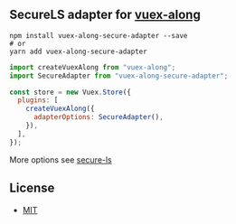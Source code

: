 ## SecureLS adapter for [vuex-along](https://github.com/boenfu/vuex-along)

```shell
npm install vuex-along-secure-adapter --save
# or
yarn add vuex-along-secure-adapter
```

```javascript
import createVuexAlong from "vuex-along";
import SecureAdapter from "vuex-along-secure-adapter";

const store = new Vuex.Store({
  plugins: [
    createVuexAlong({
      adapterOptions: SecureAdapter(),
    }),
  ],
});
```

More options see [secure-ls](https://github.com/softvar/secure-ls#usage)

## License

- [MIT](https://opensource.org/licenses/MIT)
